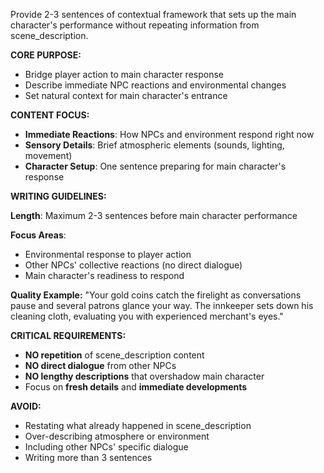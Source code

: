 Provide 2-3 sentences of contextual framework that sets up the main character's performance without repeating information from scene_description.

**CORE PURPOSE:**
- Bridge player action to main character response
- Describe immediate NPC reactions and environmental changes
- Set natural context for main character's entrance

**CONTENT FOCUS:**
- **Immediate Reactions**: How NPCs and environment respond right now
- **Sensory Details**: Brief atmospheric elements (sounds, lighting, movement)
- **Character Setup**: One sentence preparing for main character's response

**WRITING GUIDELINES:**

**Length**: Maximum 2-3 sentences before main character performance

**Focus Areas**:
- Environmental response to player action
- Other NPCs' collective reactions (no direct dialogue)
- Main character's readiness to respond

**Quality Example:**
"Your gold coins catch the firelight as conversations pause and several patrons glance your way. The innkeeper sets down his cleaning cloth, evaluating you with experienced merchant's eyes."

**CRITICAL REQUIREMENTS:**
- **NO repetition** of scene_description content
- **NO direct dialogue** from other NPCs  
- **NO lengthy descriptions** that overshadow main character
- Focus on **fresh details** and **immediate developments**

**AVOID:**
- Restating what already happened in scene_description
- Over-describing atmosphere or environment
- Including other NPCs' specific dialogue
- Writing more than 3 sentences